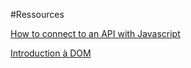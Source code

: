 



#Ressources


[How to connect to an API with Javascript](https://www.taniarascia.com/how-to-connect-to-an-api-with-javascript/)

[Introduction à DOM](https://www.digitalocean.com/community/tutorials/introduction-to-the-dom)
